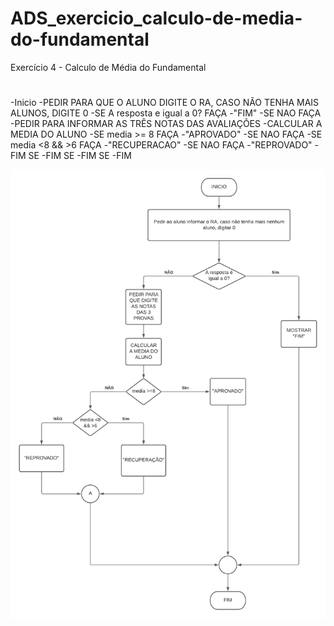 # ADS_exercicio_calculo-de-media-do-fundamental
Exercício 4 - Calculo de Média do Fundamental
#
-Inicio
    -PEDIR PARA QUE O ALUNO DIGITE O RA, CASO NÃO TENHA MAIS ALUNOS, DIGITE 0
      -SE A resposta e igual a 0? FAÇA
      -"FIM"
       -SE NAO FAÇA
       -PEDIR PARA INFORMAR AS TRÊS NOTAS DAS AVALIAÇÕES
       -CALCULAR A MEDIA DO ALUNO
          -SE media >= 8 FAÇA
            -"APROVADO"
          -SE NAO FAÇA
            -SE media <8 && >6 FAÇA
            -"RECUPERACAO"
          -SE NAO FAÇA
            -"REPROVADO"
        -FIM SE
     -FIM SE
   -FIM SE
-FIM 













![isso é uma imagem](https://github.com/PabloRomeroDLM/ADS_exercicio_calculo-de-media-do-fundamental/blob/main/media%20fundamental.png)
